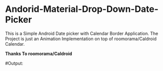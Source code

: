 # Andorid-Material-Drop-Down-Date-Picker
This is a Simple Android Date picker with Calendar Border Application. The Project is just an Animation Implementation on top of roomorama/Caldroid Calendar.

**Thanks To roomorama/Caldroid**

#Output:


